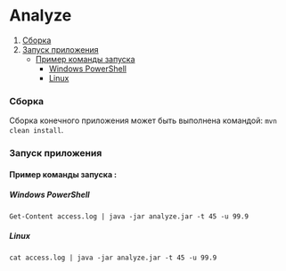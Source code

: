 # Analyze
1. [Сборка](#build)
2. [Запуск приложения](#run)
   * [Пример команды запуска](#command)
     * [Windows PowerShell](#windows)
     * [Linux](#linux)
### Сборка <a name="build"></a>
Сборка конечного приложения может быть выполнена командой: 
`mvn clean install`.
### Запуск приложения <a name="run"></a>
#### Пример команды запуска <a name="command"></a>:
##### Windows PowerShell <a name="windows"></a>
 `Get-Content access.log | java -jar analyze.jar -t 45 -u 99.9`
##### Linux <a name="linux"></a> 
`cat access.log | java -jar analyze.jar -t 45 -u 99.9`